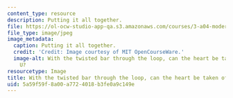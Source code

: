 ```yaml
---
content_type: resource
description: Putting it all together.
file: https://ol-ocw-studio-app-qa.s3.amazonaws.com/courses/3-a04-modern-blacksmithing-and-physical-metallurgy-fall-2008/5a59f59f8a00a7724018b3fe0a9c149e_131.jpg
file_type: image/jpeg
image_metadata:
  caption: Putting it all together.
  credit: 'Credit: Image courtesy of MIT OpenCourseWare.'
  image-alt: With the twisted bar through the loop, can the heart be taken off the
    U?
resourcetype: Image
title: With the twisted bar through the loop, can the heart be taken off the U?
uid: 5a59f59f-8a00-a772-4018-b3fe0a9c149e
---
```

